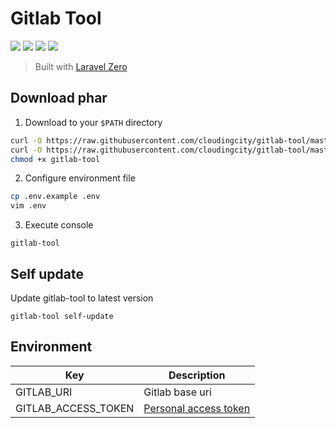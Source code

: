 # Gitlab Tool

[![](https://img.shields.io/packagist/php-v/clouding/gitlab-tool.svg?style=flat-square)](https://packagist.org/packages/clouding/gitlab-tool)
[![](https://img.shields.io/github/release/cloudingcity/gitlab-tool.svg?style=flat-square)](https://packagist.org/packages/clouding/gitlab-tool)
[![](https://img.shields.io/travis/com/cloudingcity/gitlab-tool.svg?style=flat-square)](https://travis-ci.com/cloudingcity/gitlab-tool)
[![](https://img.shields.io/codecov/c/github/cloudingcity/gitlab-tool.svg?style=flat-square)](https://codecov.io/gh/cloudingcity/gitlab-tool)

> Built with [Laravel Zero](https://github.com/laravel-zero/laravel-zero)

## Download phar

1. Download to your `$PATH` directory
```bash
curl -O https://raw.githubusercontent.com/cloudingcity/gitlab-tool/master/builds/gitlab-tool
curl -O https://raw.githubusercontent.com/cloudingcity/gitlab-tool/master/.env.example
chmod +x gitlab-tool
```

2. Configure environment file
```bash
cp .env.example .env
vim .env
```

3. Execute console
```
gitlab-tool
```

## Self update
Update gitlab-tool to latest version
```
gitlab-tool self-update
```

## Environment

Key | Description
--- | ---
GITLAB_URI | Gitlab base uri
GITLAB_ACCESS_TOKEN | [Personal access token](https://docs.gitlab.com/ee/user/profile/personal_access_tokens.html)
